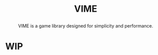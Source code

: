 # <p align="center"> VIME </p>
<p align="center"> VIME is a game library designed for simplicity and performance. </p>

# WIP
